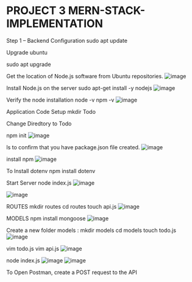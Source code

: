 # PROJECT 3 MERN-STACK-IMPLEMENTATION
Step 1 – Backend Configuration
sudo apt update

Upgrade ubuntu

sudo apt upgrade

Get the location of Node.js software from Ubuntu repositories.
![image](https://user-images.githubusercontent.com/113097621/207333474-3a972675-abf3-4544-8bf5-ce56f4083842.png)

Install Node.js on the server
sudo apt-get install -y nodejs
![image](https://user-images.githubusercontent.com/113097621/207334840-c4aa7e34-3aef-4b0c-b0c8-83cfa8a4528a.png)


Verify the node installation
node -v 
npm -v 
![image](https://user-images.githubusercontent.com/113097621/207337682-7f0afbba-df3f-42f7-b486-8606fec37d36.png)

Application Code Setup
mkdir Todo

Change Diredtory to Todo

npm init
![image](https://user-images.githubusercontent.com/113097621/207340008-60f5283c-b233-4fb1-acce-ce44c41b045d.png)

ls to confirm that you have package.json file created.
![image](https://user-images.githubusercontent.com/113097621/207340729-436ad7e4-b2b9-4bdb-9fb4-9d25491778f1.png)

install npm
![image](https://user-images.githubusercontent.com/113097621/207395684-189501e5-b29b-41b4-aacb-fbcf622da780.png)

To Install dotenv
npm install dotenv

Start Server
node index.js
![image](https://user-images.githubusercontent.com/113097621/207397208-c5ef87fd-c494-4967-8b4a-e3773813ccf3.png)

![image](https://user-images.githubusercontent.com/113097621/207407968-90d9e447-144b-4937-a655-70f3f0a41aa8.png)

ROUTES
mkdir routes
cd routes
touch api.js
![image](https://user-images.githubusercontent.com/113097621/207408770-e37655c2-8e28-4499-893d-09e17ed1defd.png)

MODELS
npm install mongoose
![image](https://user-images.githubusercontent.com/113097621/207409952-ee85310c-7fbe-40bc-8153-a7d1fa221066.png)

Create a new folder models :
mkdir models
cd models
touch todo.js
![image](https://user-images.githubusercontent.com/113097621/207410534-c6d9ad4e-32cc-41e5-9b2f-c204c7f14264.png)

vim todo.js
vim api.js
![image](https://user-images.githubusercontent.com/113097621/207549790-e68e48b5-378c-45ce-a40b-8524e59a7c6f.png)

node index.js
![image](https://user-images.githubusercontent.com/113097621/207552425-431df0ac-82d8-4953-aaf8-064b980ac9e2.png)
![image](https://user-images.githubusercontent.com/113097621/207802077-297a27cb-6d82-437d-bf4c-d6bd50be217e.png)


To Open Postman, create a POST request to the API









